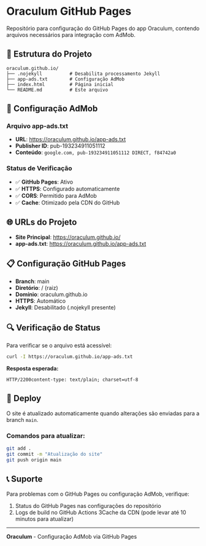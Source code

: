 # Oraculum GitHub Pages

Repositório para configuração do GitHub Pages do app Oraculum, contendo arquivos necessários para integração com AdMob.

## 📁 Estrutura do Projeto

```
oraculum.github.io/
├── .nojekyll          # Desabilita processamento Jekyll
├── app-ads.txt        # Configuração AdMob
├── index.html         # Página inicial
└── README.md          # Este arquivo
```

## 🔧 Configuração AdMob

### Arquivo app-ads.txt
- **URL**: https://oraculum.github.io/app-ads.txt
- **Publisher ID**: pub-193234911051112
- **Conteúdo**: `google.com, pub-193234911051112 DIRECT, f84742a0`

### Status de Verificação
- ✅ **GitHub Pages**: Ativo
- ✅ **HTTPS**: Configurado automaticamente
- ✅ **CORS**: Permitido para AdMob
- ✅ **Cache**: Otimizado pela CDN do GitHub

## 🌐 URLs do Projeto

- **Site Principal**: https://oraculum.github.io/
- **app-ads.txt**: https://oraculum.github.io/app-ads.txt

## 📋 Configuração GitHub Pages

- **Branch**: main
- **Diretório**: / (raiz)
- **Domínio**: oraculum.github.io
- **HTTPS**: Automático
- **Jekyll**: Desabilitado (.nojekyll presente)

## 🔍 Verificação de Status

Para verificar se o arquivo está acessível:

```bash
curl -I https://oraculum.github.io/app-ads.txt
```

**Resposta esperada:**
```
HTTP/2200content-type: text/plain; charset=utf-8
```

## 🚀 Deploy

O site é atualizado automaticamente quando alterações são enviadas para a branch `main`.

### Comandos para atualizar:
```bash
git add .
git commit -m "Atualização do site"
git push origin main
```

## 📞 Suporte

Para problemas com o GitHub Pages ou configuração AdMob, verifique:
1. Status do GitHub Pages nas configurações do repositório
2. Logs de build no GitHub Actions
3Cache da CDN (pode levar até 10 minutos para atualizar)

---
**Oraculum** - Configuração AdMob via GitHub Pages 